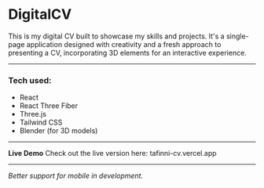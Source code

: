 # DigitalCV

This is my digital CV built to showcase my skills and projects. It's a single-page application designed with creativity and a fresh approach to presenting a CV, incorporating 3D elements for an interactive experience.

---
### Tech used:
  - React
  - React Three Fiber
  - Three.js
  - Tailwind CSS
  - Blender (for 3D models)
---

**Live Demo**
Check out the live version here: tafinni-cv.vercel.app

---

*Better support for mobile in development.*
